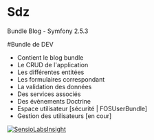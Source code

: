 Sdz
===

Bundle Blog - Symfony 2.5.3

#Bundle de DEV

- Contient le blog bundle
- Le CRUD de l'application
- Les différentes entitées
- Les formulaires correspondant
- La validation des données
- Des services associés
- Des évènements Doctrine
- Espace utilisateur [sécurité | FOSUserBundle]
- Gestion des utilisateurs [en cour]

[![SensioLabsInsight](https://insight.sensiolabs.com/projects/315324ba-b3c0-45c4-a033-eda2aee0d582/big.png)](https://insight.sensiolabs.com/projects/315324ba-b3c0-45c4-a033-eda2aee0d582)
